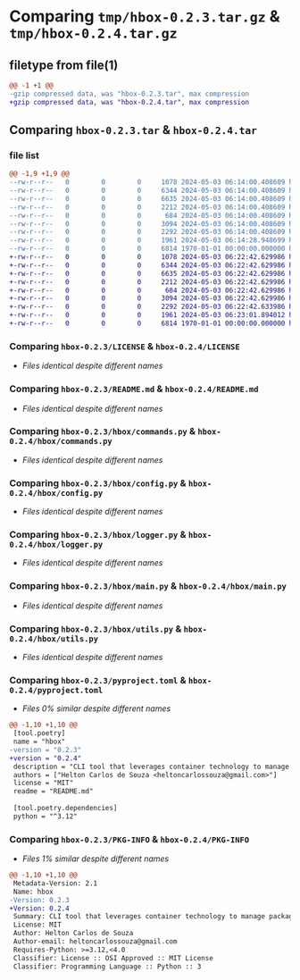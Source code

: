 # Comparing `tmp/hbox-0.2.3.tar.gz` & `tmp/hbox-0.2.4.tar.gz`

## filetype from file(1)

```diff
@@ -1 +1 @@
-gzip compressed data, was "hbox-0.2.3.tar", max compression
+gzip compressed data, was "hbox-0.2.4.tar", max compression
```

## Comparing `hbox-0.2.3.tar` & `hbox-0.2.4.tar`

### file list

```diff
@@ -1,9 +1,9 @@
--rw-r--r--   0        0        0     1078 2024-05-03 06:14:00.408609 hbox-0.2.3/LICENSE
--rw-r--r--   0        0        0     6344 2024-05-03 06:14:00.408609 hbox-0.2.3/README.md
--rw-r--r--   0        0        0     6635 2024-05-03 06:14:00.408609 hbox-0.2.3/hbox/commands.py
--rw-r--r--   0        0        0     2212 2024-05-03 06:14:00.408609 hbox-0.2.3/hbox/config.py
--rw-r--r--   0        0        0      684 2024-05-03 06:14:00.408609 hbox-0.2.3/hbox/logger.py
--rw-r--r--   0        0        0     3094 2024-05-03 06:14:00.408609 hbox-0.2.3/hbox/main.py
--rw-r--r--   0        0        0     2292 2024-05-03 06:14:00.408609 hbox-0.2.3/hbox/utils.py
--rw-r--r--   0        0        0     1961 2024-05-03 06:14:28.948699 hbox-0.2.3/pyproject.toml
--rw-r--r--   0        0        0     6814 1970-01-01 00:00:00.000000 hbox-0.2.3/PKG-INFO
+-rw-r--r--   0        0        0     1078 2024-05-03 06:22:42.629986 hbox-0.2.4/LICENSE
+-rw-r--r--   0        0        0     6344 2024-05-03 06:22:42.629986 hbox-0.2.4/README.md
+-rw-r--r--   0        0        0     6635 2024-05-03 06:22:42.629986 hbox-0.2.4/hbox/commands.py
+-rw-r--r--   0        0        0     2212 2024-05-03 06:22:42.629986 hbox-0.2.4/hbox/config.py
+-rw-r--r--   0        0        0      684 2024-05-03 06:22:42.629986 hbox-0.2.4/hbox/logger.py
+-rw-r--r--   0        0        0     3094 2024-05-03 06:22:42.629986 hbox-0.2.4/hbox/main.py
+-rw-r--r--   0        0        0     2292 2024-05-03 06:22:42.633986 hbox-0.2.4/hbox/utils.py
+-rw-r--r--   0        0        0     1961 2024-05-03 06:23:01.894012 hbox-0.2.4/pyproject.toml
+-rw-r--r--   0        0        0     6814 1970-01-01 00:00:00.000000 hbox-0.2.4/PKG-INFO
```

### Comparing `hbox-0.2.3/LICENSE` & `hbox-0.2.4/LICENSE`

 * *Files identical despite different names*

### Comparing `hbox-0.2.3/README.md` & `hbox-0.2.4/README.md`

 * *Files identical despite different names*

### Comparing `hbox-0.2.3/hbox/commands.py` & `hbox-0.2.4/hbox/commands.py`

 * *Files identical despite different names*

### Comparing `hbox-0.2.3/hbox/config.py` & `hbox-0.2.4/hbox/config.py`

 * *Files identical despite different names*

### Comparing `hbox-0.2.3/hbox/logger.py` & `hbox-0.2.4/hbox/logger.py`

 * *Files identical despite different names*

### Comparing `hbox-0.2.3/hbox/main.py` & `hbox-0.2.4/hbox/main.py`

 * *Files identical despite different names*

### Comparing `hbox-0.2.3/hbox/utils.py` & `hbox-0.2.4/hbox/utils.py`

 * *Files identical despite different names*

### Comparing `hbox-0.2.3/pyproject.toml` & `hbox-0.2.4/pyproject.toml`

 * *Files 0% similar despite different names*

```diff
@@ -1,10 +1,10 @@
 [tool.poetry]
 name = "hbox"
-version = "0.2.3"
+version = "0.2.4"
 description = "CLI tool that leverages container technology to manage packages."
 authors = ["Helton Carlos de Souza <heltoncarlossouza@gmail.com>"]
 license = "MIT"
 readme = "README.md"
 
 [tool.poetry.dependencies]
 python = "^3.12"
```

### Comparing `hbox-0.2.3/PKG-INFO` & `hbox-0.2.4/PKG-INFO`

 * *Files 1% similar despite different names*

```diff
@@ -1,10 +1,10 @@
 Metadata-Version: 2.1
 Name: hbox
-Version: 0.2.3
+Version: 0.2.4
 Summary: CLI tool that leverages container technology to manage packages.
 License: MIT
 Author: Helton Carlos de Souza
 Author-email: heltoncarlossouza@gmail.com
 Requires-Python: >=3.12,<4.0
 Classifier: License :: OSI Approved :: MIT License
 Classifier: Programming Language :: Python :: 3
```

